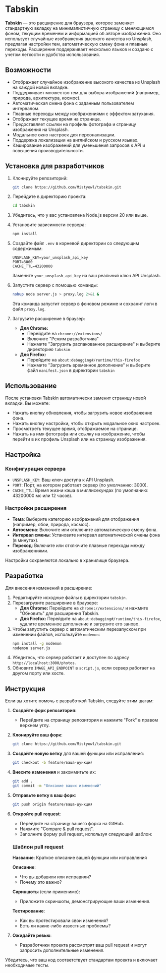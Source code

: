 # Tabskin

**Tabskin** — это расширение для браузера, которое заменяет стандартную вкладку на минималистичную страницу с меняющимся фоном, текущим временем и информацией об авторе изображения. Оно использует случайные изображения высокого качества из Unsplash, предлагая настройки тем, автоматическую смену фона и плавные переходы. Расширение поддерживает несколько языков и создано с учетом легкости и удобства использования.

## Возможности

- Отображает случайное изображение высокого качества из Unsplash на каждой новой вкладке.
- Поддерживает множество тем для выбора изображений (например, природа, архитектура, космос).
- Автоматическая смена фона с заданным пользователем интервалом.
- Плавные переходы между изображениями с эффектом затухания.
- Отображает текущее время на странице.
- Предоставляет ссылки на профиль фотографа и страницу изображения на Unsplash.
- Модальное окно настроек для персонализации.
- Поддержка локализации на английском и русском языках.
- Кэширование изображений для уменьшения запросов к API и повышения производительности.

## Установка для разработчиков

1. Клонируйте репозиторий:
   ```bash
   git clone https://github.com/Mistyowl/tabskin.git
   ```

2. Перейдите в директорию проекта:
   ```bash
   cd tabskin
   ```

3. Убедитесь, что у вас установлена Node.js версии 20 или выше.

4. Установите зависимости сервера:
   ```bash
   npm install
   ```

5. Создайте файл `.env` в корневой директории со следующим содержимым:
   ```env
   UNSPLASH_KEY=your_unsplash_api_key
   PORT=3000
   CACHE_TTL=43200000
   ```
   Замените `your_unsplash_api_key` на ваш реальный ключ API Unsplash.

6. Запустите сервер с помощью команды:
   ```bash
   nohup node server.js > proxy.log 2>&1 &
   ```
   Эта команда запустит сервер в фоновом режиме и сохранит логи в файл `proxy.log`.

7. Загрузите расширение в браузер:
   - **Для Chrome:**
     - Перейдите на `chrome://extensions/`
     - Включите "Режим разработчика"
     - Нажмите "Загрузить распакованное расширение" и выберите директорию `tabskin`
   - **Для Firefox:**
     - Перейдите на `about:debugging#/runtime/this-firefox`
     - Нажмите "Загрузить временное дополнение" и выберите файл `manifest.json` в директории `tabskin`

## Использование

После установки Tabskin автоматически заменит страницу новой вкладки. Вы можете:

- Нажать кнопку обновления, чтобы загрузить новое изображение фона.
- Нажать кнопку настройки, чтобы открыть модальное окно настроек.
- Просмотреть текущее время, отображаемое на странице.
- Нажать на имя фотографа или ссылку на изображение, чтобы перейти в их профиль Unsplash или на страницу изображения.

## Настройка

### Конфигурация сервера

- `UNSPLASH_KEY`: Ваш ключ доступа к API Unsplash.
- `PORT`: Порт, на котором работает сервер (по умолчанию: 3000).
- `CACHE_TTL`: Время жизни кэша в миллисекундах (по умолчанию: 43200000 мс или 12 часов).

### Настройки расширения

- **Тема**: Выберите категорию изображений для отображения (например, обои, природа, космос).
- **Автосмена**: Включите или отключите автоматическую смену фона.
- **Интервал смены**: Установите интервал автоматической смены фона (в минутах).
- **Переход**: Включите или отключите плавные переходы между изображениями.

Настройки сохраняются локально в хранилище браузера.

## Разработка

Для внесения изменений в расширение:

1. Редактируйте исходные файлы в директории `tabskin`.
2. Перезагрузите расширение в браузере:
   - **Для Chrome:** Перейдите на `chrome://extensions/` и нажмите "Обновить" для расширения Tabskin.
   - **Для Firefox:** Перейдите на `about:debugging#/runtime/this-firefox`, удалите временное дополнение и загрузите его заново.
3. Чтобы запустить сервер с автоматическим перезапуском при изменении файлов, используйте `nodemon`:
   ```bash
   npm install -g nodemon
   nodemon server.js
   ```
4. Убедитесь, что сервер работает и доступен по адресу `http://localhost:3000/photos`.
5. Обновите `IMAGE_API_ENDPOINT` в `script.js`, если сервер работает на другом порту или хосте.

## Инструкция

Если вы хотите помочь с разработкой Tabskin, следуйте этим шагам:

1. **Создайте форк репозитория**:
   - Перейдите на страницу репозитория и нажмите "Fork" в правом верхнем углу.

2. **Клонируйте ваш форк**:
   ```bash
   git clone https://github.com/Mistyowl/tabskin.git
   ```

3. **Создайте новую ветку** для вашей функции или исправления:
   ```bash
   git checkout -b feature/ваша-функция
   ```

4. **Внесите изменения** и закоммитьте их:
   ```bash
   git add .
   git commit -m "Описание ваших изменений"
   ```

5. **Отправьте ветку в ваш форк**:
   ```bash
   git push origin feature/ваша-функция
   ```

6. **Откройте pull request**:
   - Перейдите на страницу вашего форка на GitHub.
   - Нажмите "Compare & pull request".
   - Заполните форму pull request, используя следующий шаблон:

   ### Шаблон pull request

   **Название**: Краткое описание вашей функции или исправления

   **Описание**:
   - Что вы добавили или исправили?
   - Почему это важно?

   **Скриншоты** (если применимо):
   - Приложите скриншоты, демонстрирующие ваши изменения.

   **Тестирование**:
   - Как вы протестировали свои изменения?
   - Есть ли какие-либо известные проблемы?

7. **Ожидайте ревью**:
   - Разработчики проекта рассмотрят ваш pull request и могут запросить дополнительные изменения.

Убедитесь, что ваш код соответствует стандартам проекта и включает необходимые тесты.